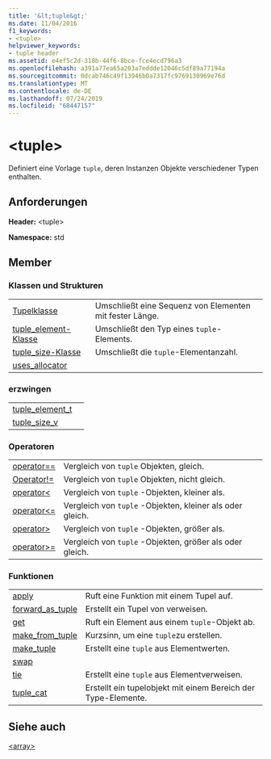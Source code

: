 ```yaml
---
title: '&lt;tuple&gt;'
ms.date: 11/04/2016
f1_keywords:
- <tuple>
helpviewer_keywords:
- tuple header
ms.assetid: e4ef5c2d-318b-44f6-8bce-fce4ecd796a3
ms.openlocfilehash: a391a77ea65a203a7eddde12046c5df89a77194a
ms.sourcegitcommit: 0dcab746c49f13946b0a7317fc9769130969e76d
ms.translationtype: MT
ms.contentlocale: de-DE
ms.lasthandoff: 07/24/2019
ms.locfileid: "68447157"
---
```

# <a name="lttuplegt"></a>&lt;tuple&gt;

Definiert eine Vorlage `tuple`, deren Instanzen Objekte verschiedener Typen enthalten.

## <a name="requirements"></a>Anforderungen

**Header:** \<tuple>

**Namespace:** std

## <a name="members"></a>Member

### <a name="classes-and-structs"></a>Klassen und Strukturen

|||
|-|-|
|[Tupelklasse](../standard-library/tuple-class.md)|Umschließt eine Sequenz von Elementen mit fester Länge.|
|[tuple_element-Klasse](../standard-library/tuple-element-class-tuple.md)|Umschließt den Typ eines `tuple`-Elements.|
|[tuple_size-Klasse](../standard-library/tuple-size-class-tuple.md)|Umschließt die `tuple`-Elementanzahl.|
|[uses_allocator](../standard-library/uses-allocator-structure.md)||

### <a name="objects"></a>erzwingen

|||
|-|-|
|[tuple_element_t](../standard-library/tuple-functions.md#tuple_element_t)||
|[tuple_size_v](../standard-library/tuple-functions.md#tuple_size_v)||

### <a name="operators"></a>Operatoren

|||
|-|-|
|[operator==](../standard-library/tuple-operators.md#op_eq_eq)|Vergleich von `tuple` Objekten, gleich.|
|[Operator!=](../standard-library/tuple-operators.md#op_neq)|Vergleich von `tuple` Objekten, nicht gleich.|
|[operator<](../standard-library/tuple-operators.md#op_lt)|Vergleich von `tuple` -Objekten, kleiner als.|
|[operator<=](../standard-library/tuple-operators.md#op_lt_eq)|Vergleich von `tuple` -Objekten, kleiner als oder gleich.|
|[operator>](../standard-library/tuple-operators.md#op_gt)|Vergleich von `tuple` -Objekten, größer als.|
|[operator>=](../standard-library/tuple-operators.md#op_gt_eq)|Vergleich von `tuple` -Objekten, größer als oder gleich.|

### <a name="functions"></a>Funktionen

|||
|-|-|
|[apply](../standard-library/tuple-functions.md#apply)|Ruft eine Funktion mit einem Tupel auf.|
|[forward_as_tuple](../standard-library/tuple-functions.md#forward)|Erstellt ein Tupel von verweisen.|
|[get](../standard-library/tuple-functions.md#get)|Ruft ein Element aus einem `tuple`-Objekt ab.|
|[make_from_tuple](../standard-library/tuple-functions.md#make_from_tuple)|Kurzsinn, um eine `tuple`zu erstellen.|
|[make_tuple](../standard-library/tuple-functions.md#make_tuple)|Erstellt eine `tuple` aus Elementwerten.|
|[swap](../standard-library/tuple-functions.md#swap)||
|[tie](../standard-library/tuple-functions.md#tie)|Erstellt eine `tuple` aus Elementverweisen.|
|[tuple_cat](../standard-library/tuple-functions.md#tuple_cat)|Erstellt ein tupelobjekt mit einem Bereich der Type-Elemente.|

## <a name="see-also"></a>Siehe auch

[\<array>](../standard-library/array.md)
